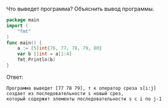 
Что выведет программа? Объяснить вывод программы.

```go
package main
import (
    "fmt"
)
func main() {
    a := [5]int{76, 77, 78, 79, 80}
    var b []int = a[1:4]
    fmt.Println(b)
}
```

Ответ:
```
Программа выведет [77 78 79], т к оператор среза s[i:j] 
создает из последовательности s новый срез,
который содержит элементы последовательности s с i по j-1
```